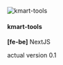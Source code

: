 ![kmart-tools](https://kmart-production.s3.ap-southeast-1.amazonaws.com/attachment/202209/26-wiq052--kmart-tools.png "kmart-tools")
#### kmart-tools

**[fe-be]** NextJS

actual version 0.1